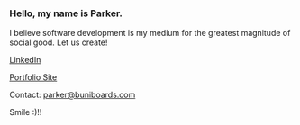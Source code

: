 ### Hello, my name is Parker. 

I believe software development is my medium for the greatest magnitude of social good. Let us create! 

[LinkedIn](https://www.linkedin.com/in/parkerconrad01/)

[Portfolio Site](https://parkercon.github.io/hey-im-parker/)

Contact: <parker@buniboards.com>

Smile :)!!
<!--
**parkercon/parkercon** is a ✨ _special_ ✨ repository because its `README.md` (this file) appears on your GitHub profile.

Here are some ideas to get you started:

- 🔭 I’m currently working on ...
- 🌱 I’m currently learning ...
- 👯 I’m looking to collaborate on ...
- 🤔 I’m looking for help with ...
- 💬 Ask me about ...
- 📫 How to reach me: ...
- 😄 Pronouns: ...
- ⚡ Fun fact: ...
-->
